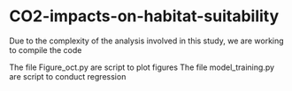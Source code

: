 # CO2-impacts-on-habitat-suitability
Due to the complexity of the analysis involved in this study, we are working to compile the code 

The file Figure_oct.py are script to plot figures
The file model_training.py are script to conduct regression
